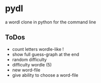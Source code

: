 # pydl
a wordl clone in python for the command line

## ToDos
* count letters wordle-like !
* show full guess-graph at the end
* random difficulty
* difficulty wordle (5)
* new word-file 
* give ability to choose a word-file


